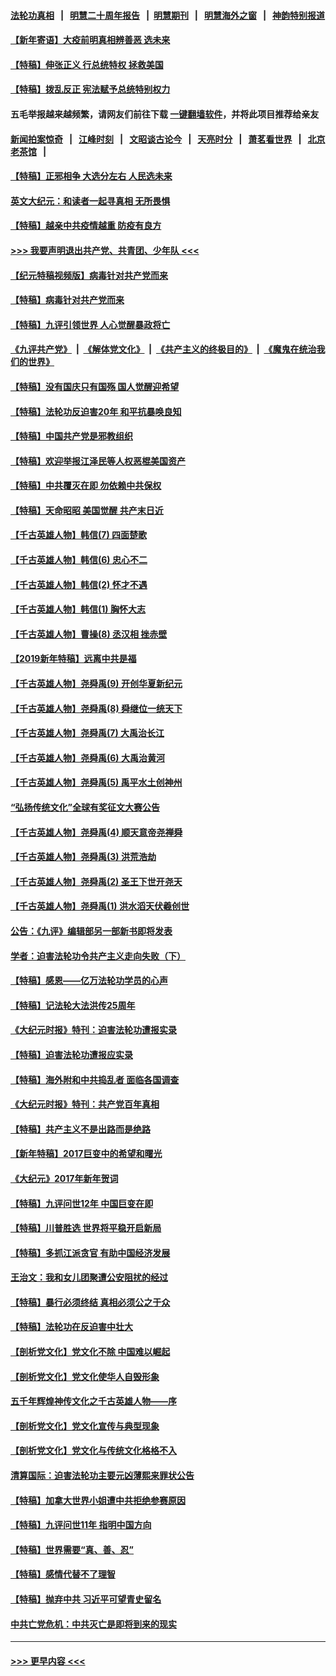 #### [法轮功真相](https://github.com/gfw-breaker/truth/blob/master/README.md?t=0) &nbsp;&nbsp;|&nbsp;&nbsp; [明慧二十周年报告](https://github.com/gfw-breaker/mh-reports/blob/master/README.md?t=0) &nbsp;&nbsp;|&nbsp;&nbsp;[明慧期刊](https://github.com/gfw-breaker/mh-qikan) &nbsp;&nbsp;|&nbsp;&nbsp; [明慧海外之窗](https://github.com/gfw-breaker/mh-news/blob/master/README.md?t=0) &nbsp;&nbsp;|&nbsp;&nbsp; [神韵特别报道](https://github.com/gfw-breaker/mh-news/blob/master/shenyun.md?t=0)
#### [【新年寄语】大疫前明真相辨善恶 选未来](../pages/nsc424/n12660855.md?t=04021801) 
#### [【特稿】伸张正义 行总统特权 拯救美国](../pages/nsc424/n12616806.md?t=04021801) 
#### [【特稿】拨乱反正 宪法赋予总统特别权力](../pages/nsc424/n12598306.md?t=04021801) 
#### 五毛举报越来越频繁，请网友们前往下载 [一键翻墙软件](https://github.com/gfw-breaker/ssr-accounts)，并将此项目推荐给亲友
#### [新闻拍案惊奇](https://github.com/gfw-breaker/banned-news1/blob/master/pages/link4.md) &nbsp;&nbsp;|&nbsp;&nbsp; [江峰时刻](https://github.com/gfw-breaker/banned-news1/blob/master/pages/link4.md) &nbsp;&nbsp;|&nbsp;&nbsp; [文昭谈古论今](https://github.com/gfw-breaker/banned-news1/blob/master/pages/link4.md) &nbsp;&nbsp;|&nbsp;&nbsp; [天亮时分](https://github.com/gfw-breaker/banned-news1/blob/master/pages/link4.md) &nbsp;&nbsp;|&nbsp;&nbsp; [萧茗看世界](https://github.com/gfw-breaker/banned-news1/blob/master/pages/link4.md) &nbsp;&nbsp;|&nbsp;&nbsp; [北京老茶馆](https://github.com/gfw-breaker/banned-news1/blob/master/pages/link4.md) &nbsp;&nbsp;|&nbsp;&nbsp; 
#### [【特稿】正邪相争 大选分左右 人民选未来](../pages/nsc424/n12545208.md?t=04021801) 
#### [英文大纪元：和读者一起寻真相 无所畏惧](../pages/nsc424/n12542027.md?t=04021801) 
#### [【特稿】越亲中共疫情越重 防疫有良方](../pages/nsc424/n12042989.md?t=04021801) 
#### [>>> 我要声明退出共产党、共青团、少年队 <<<](https://github.com/begood0513/goodnews/blob/master/quit/letter.md) 
#### [【纪元特稿视频版】病毒针对共产党而来](../pages/nsc424/n11977328.md?t=04021801) 
#### [【特稿】病毒针对共产党而来](../pages/nsc424/n11928818.md?t=04021801) 
#### [【特稿】九评引领世界 人心觉醒暴政将亡](../pages/nsc424/n11660496.md?t=04021801) 
#### [《九评共产党》](https://github.com/begood0513/9ping.md/blob/master/README.md) &nbsp;|&nbsp; [《解体党文化》](../../../../jtdwh.md/blob/master/README.md)  &nbsp;|&nbsp; [《共产主义的终极目的》](../../../../gczydzjmd.md/blob/master/README.md) &nbsp;|&nbsp; [《魔鬼在统治我们的世界》](../../../../mgztzwmdsj.md/blob/master/README.md) 
#### [【特稿】没有国庆只有国殇 国人觉醒迎希望](../pages/nsc424/n11549354.md?t=04021801) 
#### [【特稿】法轮功反迫害20年 和平抗暴唤良知](../pages/nsc424/n11389135.md?t=04021801) 
#### [【特稿】中国共产党是邪教组织](../pages/nsc424/n11355551.md?t=04021801) 
#### [【特稿】欢迎举报江泽民等人权恶棍美国资产](../pages/nsc424/n11303040.md?t=04021801) 
#### [【特稿】中共覆灭在即 勿依赖中共保权](../pages/nsc424/n11278510.md?t=04021801) 
#### [【特稿】天命昭昭 美国觉醒 共产末日近](../pages/nsc424/n11150259.md?t=04021801) 
#### [【千古英雄人物】韩信(7) 四面楚歌](../pages/nsc424/n7552608.md?t=04021801) 
#### [【千古英雄人物】韩信(6) 忠心不二](../pages/nsc424/n7552572.md?t=04021801) 
#### [【千古英雄人物】韩信(2) 怀才不遇](../pages/nsc424/n7547691.md?t=04021801) 
#### [【千古英雄人物】韩信(1) 胸怀大志](../pages/nsc424/n7544501.md?t=04021801) 
#### [【千古英雄人物】曹操(8) 丞汉相 挫赤壁](../pages/nsc424/n7662490.md?t=04021801) 
#### [【2019新年特稿】远离中共是福](../pages/nsc424/n10942748.md?t=04021801) 
#### [【千古英雄人物】尧舜禹(9) 开创华夏新纪元](../pages/nsc424/n7519873.md?t=04021801) 
#### [【千古英雄人物】尧舜禹(8) 舜继位一统天下](../pages/nsc424/n7515411.md?t=04021801) 
#### [【千古英雄人物】尧舜禹(7) 大禹治长江](../pages/nsc424/n7475820.md?t=04021801) 
#### [【千古英雄人物】尧舜禹(6) 大禹治黄河](../pages/nsc424/n7475816.md?t=04021801) 
#### [【千古英雄人物】尧舜禹(5) 禹平水土创神州](../pages/nsc424/n7475809.md?t=04021801) 
#### [“弘扬传统文化”全球有奖征文大赛公告](../pages/nsc424/n10889849.md?t=04021801) 
#### [【千古英雄人物】尧舜禹(4) 顺天意帝尧禅舜](../pages/nsc424/n7471624.md?t=04021801) 
#### [【千古英雄人物】尧舜禹(3) 洪荒浩劫](../pages/nsc424/n7471607.md?t=04021801) 
#### [【千古英雄人物】尧舜禹(2) 圣王下世开尧天](../pages/nsc424/n7467643.md?t=04021801) 
#### [【千古英雄人物】尧舜禹(1) 洪水滔天伏羲创世](../pages/nsc424/n7467618.md?t=04021801) 
#### [公告：《九评》编辑部另一部新书即将发表](../pages/nsc424/n10405104.md?t=04021801) 
#### [学者：迫害法轮功令共产主义走向失败（下）](../pages/nsc424/n10009951.md?t=04021801) 
#### [【特稿】感恩——亿万法轮功学员的心声](../pages/nsc424/n9880260.md?t=04021801) 
#### [【特稿】记法轮大法洪传25周年](../pages/nsc424/n9116480.md?t=04021801) 
#### [《大纪元时报》特刊：迫害法轮功遭报实录](../pages/nsc424/n9082916.md?t=04021801) 
#### [【特稿】迫害法轮功遭报应实录](../pages/nsc424/n9055656.md?t=04021801) 
#### [【特稿】海外附和中共捣乱者 面临各国调查](../pages/nsc424/n9047645.md?t=04021801) 
#### [《大纪元时报》特刊：共产党百年真相](../pages/nsc424/n8879818.md?t=04021801) 
#### [【特稿】共产主义不是出路而是绝路](../pages/nsc424/n8792816.md?t=04021801) 
#### [【新年特稿】2017巨变中的希望和曙光](../pages/nsc424/n8655525.md?t=04021801) 
#### [《大纪元》2017年新年贺词](../pages/nsc424/n8651727.md?t=04021801) 
#### [【特稿】九评问世12年 中国巨变在即](../pages/nsc424/n8506053.md?t=04021801) 
#### [【特稿】川普胜选 世界将平稳开启新局](../pages/nsc424/n8482166.md?t=04021801) 
#### [【特稿】多抓江派贪官 有助中国经济发展](../pages/nsc424/n8454769.md?t=04021801) 
#### [王治文：我和女儿团聚遭公安阻扰的经过](../pages/nsc424/n8186638.md?t=04021801) 
#### [【特稿】暴行必须终结‭ ‬真相必须公之于众](../pages/nsc424/n8103572.md?t=04021801) 
#### [【特稿】法轮功在反迫害中壮大](../pages/nsc424/n7915493.md?t=04021801) 
#### [【剖析党文化】党文化不除 中国难以崛起](../pages/nsc424/n7484466.md?t=04021801) 
#### [【剖析党文化】党文化使华人自毁形象](../pages/nsc424/n7480414.md?t=04021801) 
#### [五千年辉煌神传文化之千古英雄人物——序](../pages/nsc424/n7465898.md?t=04021801) 
#### [【剖析党文化】党文化宣传与典型现象](../pages/nsc424/n4667282.md?t=04021801) 
#### [【剖析党文化】党文化与传统文化格格不入](../pages/nsc424/n4665279.md?t=04021801) 
#### [清算国际：迫害法轮功主要元凶薄熙来罪状公告](../pages/nsc424/n4621860.md?t=04021801) 
#### [【特稿】加拿大世界小姐遭中共拒绝参赛原因](../pages/nsc424/n4585305.md?t=04021801) 
#### [【特稿】九评问世11年 指明中国方向](../pages/nsc424/n4578971.md?t=04021801) 
#### [【特稿】世界需要“真、善、忍”](../pages/nsc424/n4577812.md?t=04021801) 
#### [【特稿】感情代替不了理智](../pages/nsc424/n4564327.md?t=04021801) 
#### [【特稿】抛弃中共 习近平可望青史留名](../pages/nsc424/n4549169.md?t=04021801) 
#### [中共亡党危机：中共灭亡是即将到来的现实](../pages/nsc424/n4547349.md?t=04021801) 

----
#### [ >>> 更早内容 <<< ](../indexes/nsc424-earlier.md)
